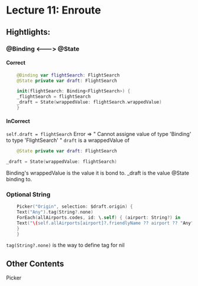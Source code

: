 # Lecture 11: Enroute

##  Hightlights:


### @Binding <---> @State
#### Correct
```swift   
    @Binding var flightSearch: FlightSearch
    @State private var draft: FlightSearch

    init(flightSearch: Binding<FlightSearch>) {
    _flightSearch = flightSearch
    _draft = State(wrappedValue: flightSearch.wrappedValue)
    }
```
#### InCorrect


`self.draft = flightSearch`
 Error => " Cannot assigne value of type 'Binding<FlightSearch>' to type 'FlightSearch' "
`draft` is a wrappedValue of 

```swift  
    @State private var draft: FlightSearch
```


```swift
_draft = State(wrappedValue: flightSearch)
```
Binding's wrappedValue is the value it is bond to.
_draft is the value @State binding to.


### Optional String
```swift   
    Picker("Origin", selection: $draft.origin) {
    Text("Any").tag(String?.none)
    ForEach(allAirports.codes, id: \.self) { (airport: String?) in
    Text("\(self.allAirports[airport]?.friendlyName ?? airport ?? "Any")").tag(airport)
    }
    }
```

`tag(String?.none)` is the way to define tag for nil



## Other Contents

Picker
